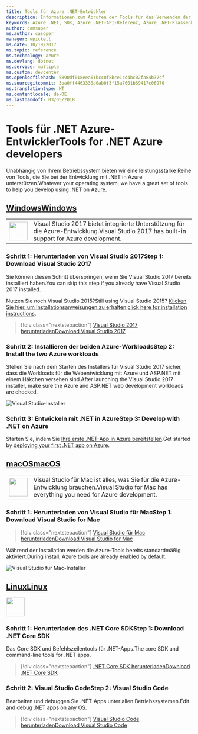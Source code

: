 ```yaml
---
title: Tools für Azure .NET-Entwickler
description: Informationen zum Abrufen der Tools für das Verwenden der Azure .NET-Bibliotheken in einer Windows-, Linux- oder Mac-Umgebung.
keywords: Azure .NET, SDK, Azure .NET-API-Referenz, Azure .NET-Klassenbibliothek
author: camsoper
ms.author: casoper
manager: wpickett
ms.date: 10/19/2017
ms.topic: reference
ms.technology: azure
ms.devlang: dotnet
ms.service: multiple
ms.custom: devcenter
ms.openlocfilehash: 5890df018eea61bcc0f8bce1cd4bc02fa84b37cf
ms.sourcegitcommit: 3ba0ff4463338a0ab0f3f15a7601b89417c06970
ms.translationtype: HT
ms.contentlocale: de-DE
ms.lasthandoff: 03/05/2018
---
```

# <a name="tools-for-net-azure-developers"></a><span data-ttu-id="6c85a-104">Tools für .NET Azure-Entwickler</span><span class="sxs-lookup"><span data-stu-id="6c85a-104">Tools for .NET Azure developers</span></span>

<span data-ttu-id="6c85a-105">Unabhängig von Ihrem Betriebssystem bieten wir eine leistungsstarke Reihe von Tools, die Sie bei der Entwicklung mit .NET in Azure unterstützen.</span><span class="sxs-lookup"><span data-stu-id="6c85a-105">Whatever your operating system, we have a great set of tools to help you develop using .NET on Azure.</span></span>

## <a name="windowstabwindows"></a>[<span data-ttu-id="6c85a-106">Windows</span><span class="sxs-lookup"><span data-stu-id="6c85a-106">Windows</span></span>](#tab/windows)

<table>
  <tr>
    <td width="50">
        <img src="https://docs.microsoft.com/en-us/media/logos/logo_vs-ide.svg" width="50" height="50"></img>
    </td>
    <td>
<span data-ttu-id="6c85a-107">Visual Studio 2017 bietet integrierte Unterstützung für die Azure-Entwicklung.</span><span class="sxs-lookup"><span data-stu-id="6c85a-107">Visual Studio 2017 has built-in support for Azure development.</span></span>
    </td>
  </tr>
</table>

### <a name="step-1-download-visual-studio-2017"></a><span data-ttu-id="6c85a-108">Schritt 1: Herunterladen von Visual Studio 2017</span><span class="sxs-lookup"><span data-stu-id="6c85a-108">Step 1: Download Visual Studio 2017</span></span>

<span data-ttu-id="6c85a-109">Sie können diesen Schritt überspringen, wenn Sie Visual Studio 2017 bereits installiert haben.</span><span class="sxs-lookup"><span data-stu-id="6c85a-109">You can skip this step if you already have Visual Studio 2017 installed.</span></span>

<span data-ttu-id="6c85a-110">Nutzen Sie noch Visual Studio 2015?</span><span class="sxs-lookup"><span data-stu-id="6c85a-110">Still using Visual Studio 2015?</span></span>  <span data-ttu-id="6c85a-111">[Klicken Sie hier, um Installationsanweisungen zu erhalten](dotnet-sdk-vs2015-install.md).</span><span class="sxs-lookup"><span data-stu-id="6c85a-111">[click here for installation instructions](dotnet-sdk-vs2015-install.md).</span></span>

> [!div class="nextstepaction"]
> [<span data-ttu-id="6c85a-112">Visual Studio 2017 herunterladen</span><span class="sxs-lookup"><span data-stu-id="6c85a-112">Download Visual Studio 2017</span></span>](https://www.visualstudio.com/downloads/)


### <a name="step-2-install-the-two-azure-workloads"></a><span data-ttu-id="6c85a-113">Schritt 2: Installieren der beiden Azure-Workloads</span><span class="sxs-lookup"><span data-stu-id="6c85a-113">Step 2: Install the two Azure workloads</span></span>

<span data-ttu-id="6c85a-114">Stellen Sie nach dem Starten des Installers für Visual Studio 2017 sicher, dass die Workloads für die Webentwicklung mit Azure und ASP.NET mit einem Häkchen versehen sind.</span><span class="sxs-lookup"><span data-stu-id="6c85a-114">After launching the Visual Studio 2017 installer, make sure the Azure and ASP.NET web development workloads are checked.</span></span>

![Visual Studio-Installer](media/dotnet-tools/azure-workloads.png)

### <a name="step-3-develop-with-net-on-azure"></a><span data-ttu-id="6c85a-116">Schritt 3: Entwickeln mit .NET in Azure</span><span class="sxs-lookup"><span data-stu-id="6c85a-116">Step 3: Develop with .NET on Azure</span></span>

<span data-ttu-id="6c85a-117">Starten Sie, indem Sie [Ihre erste .NET-App in Azure bereitstellen](https://docs.microsoft.com/azure/app-service-web/app-service-web-get-started-dotnet).</span><span class="sxs-lookup"><span data-stu-id="6c85a-117">Get started by [deploying your first .NET app on Azure](https://docs.microsoft.com/azure/app-service-web/app-service-web-get-started-dotnet).</span></span>


## <a name="macostabmacos"></a>[<span data-ttu-id="6c85a-118">macOS</span><span class="sxs-lookup"><span data-stu-id="6c85a-118">macOS</span></span>](#tab/macos)
<table>
  <tr>
    <td width="50">
        <img src="https://docs.microsoft.com/en-us/media/logos/logo_vs-mac.svg" width="50" height="50"></img>
    </td>
    <td>
<span data-ttu-id="6c85a-119">Visual Studio für Mac ist alles, was Sie für die Azure-Entwicklung brauchen.</span><span class="sxs-lookup"><span data-stu-id="6c85a-119">Visual Studio for Mac has everything you need for Azure development.</span></span>
    </td>
  </tr>
</table>


### <a name="step-1-download-visual-studio-for-mac"></a><span data-ttu-id="6c85a-120">Schritt 1: Herunterladen von Visual Studio für Mac</span><span class="sxs-lookup"><span data-stu-id="6c85a-120">Step 1: Download Visual Studio for Mac</span></span>

> [!div class="nextstepaction"]
> [<span data-ttu-id="6c85a-121">Visual Studio für Mac herunterladen</span><span class="sxs-lookup"><span data-stu-id="6c85a-121">Download Visual Studio for Mac</span></span>](https://www.visualstudio.com/vs/visual-studio-mac/)

<span data-ttu-id="6c85a-122">Während der Installation werden die Azure-Tools bereits standardmäßig aktiviert.</span><span class="sxs-lookup"><span data-stu-id="6c85a-122">During install, Azure tools are already enabled by default.</span></span>

![Visual Studio für Mac-Installer](media/dotnet-tools/azure-vsmac.png)

## <a name="linuxtablinux"></a>[<span data-ttu-id="6c85a-124">Linux</span><span class="sxs-lookup"><span data-stu-id="6c85a-124">Linux</span></span>](#tab/linux)

<img src="https://docs.microsoft.com/en-us/visualstudio/products/images/vs-code.svg" width="50" height="50"></img>

### <a name="step-1-download-net-core-sdk"></a><span data-ttu-id="6c85a-125">Schritt 1: Herunterladen des .NET Core SDK</span><span class="sxs-lookup"><span data-stu-id="6c85a-125">Step 1: Download .NET Core SDK</span></span>

<span data-ttu-id="6c85a-126">Das Core SDK und Befehlszeilentools für .NET-Apps.</span><span class="sxs-lookup"><span data-stu-id="6c85a-126">The core SDK and command-line tools for .NET apps.</span></span>

> [!div class="nextstepaction"]
> [<span data-ttu-id="6c85a-127">.NET Core SDK herunterladen</span><span class="sxs-lookup"><span data-stu-id="6c85a-127">Download .NET Core SDK</span></span>](https://www.microsoft.com/net/core)

### <a name="step-2-visual-studio-code"></a><span data-ttu-id="6c85a-128">Schritt 2: Visual Studio Code</span><span class="sxs-lookup"><span data-stu-id="6c85a-128">Step 2: Visual Studio Code</span></span>

<span data-ttu-id="6c85a-129">Bearbeiten und debuggen Sie .NET-Apps unter allen Betriebssystemen.</span><span class="sxs-lookup"><span data-stu-id="6c85a-129">Edit and debug .NET apps on any OS.</span></span>

> [!div class="nextstepaction"]
> [<span data-ttu-id="6c85a-130">Visual Studio Code herunterladen</span><span class="sxs-lookup"><span data-stu-id="6c85a-130">Download Visual Studio Code</span></span>](https://code.visualstudio.com)